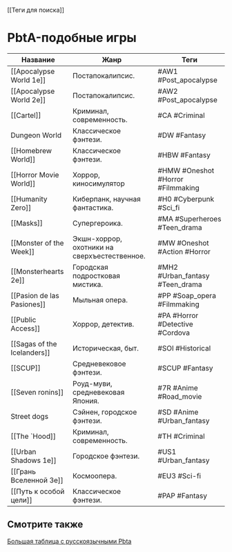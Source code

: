 [[Теги для поиска]]

# PbtA-подобные игры

| Название                    | Жанр                                         | Теги                              |
| --------------------------- | -------------------------------------------- | --------------------------------- |
| [[Apocalypse World 1e]]     | Постапокалипсис.                             | #AW1 #Post_apocalypse             |
| [[Apocalypse World 2e]]     | Постапокалипсис.                             | #AW2 #Post_apocalypse             |
| [[Cartel]]                  | Криминал, современность.                     | #CA #Criminal                     |
| Dungeon World               | Классическое фэнтези.                        | #DW #Fantasy                      |
| [[Homebrew World]]          | Классическое фэнтези.                        | #HBW #Fantasy                     |
| [[Horror Movie World]]      | Хоррор, киносимулятор                        | #HMW #Oneshot #Horror #Filmmaking |
| [[Humanity Zero]]           | Киберпанк, научная фантастика.               | #H0 #Cyberpunk #Sci_fi            |
| [[Masks]]                   | Супергероика.                                | #MA #Superheroes #Teen_drama      |
| [[Monster of the Week]]     | Экшн-хоррор, охотники на сверхъестественное. | #MW #Oneshot #Action #Horror      |
| [[Monsterhearts 2e]]        | Городская подростковая мистика.              | #MH2 #Urban_fantasy #Teen_drama   |
| [[Pasion de las Pasiones]]  | Мыльная опера.                               | #PP #Soap_opera #Filmmaking       |
| [[Public Access]]           | Хоррор, детектив.                            | #PA #Horror #Detective #Cordova   |
| [[Sagas of the Icelanders]] | Историческая, быт.                           | #SOI #Historical                  |
| [[SCUP]]                    | Средневековое фэнтези.                       | #SCUP #Fantasy                    |
| [[Seven ronins]]            | Роуд-муви, средневековая Япония.             | #7R #Anime #Road_movie            |
| Street dogs                 | Сэйнен, городское фэнтези.                   | #SD #Anime #Urban_fantasy         |
| [[The `Hood]]               | Криминал, современность.                     | #TH #Criminal                     |
| [[Urban Shadows 1e]]        | Городское фэнтези.                           | #US1 #Urban_fantasy               |
| [[Грань Вселенной 3e]]      | Космоопера.                                  | #EU3 #Sci-fi                      |
| [[Путь к особой цели]]      | Классическое фэнтези.                        | #PAP #Fantasy                     |

## Смотрите также
[Большая таблица с русскоязычными Pbta](https://docs.google.com/spreadsheets/d/1YcUKNyM_m6SVVek65giyBSm5zjThc6mhHUFl6MWAgZU/edit)


